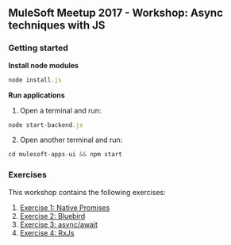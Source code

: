 ## MuleSoft Meetup 2017 - Workshop: Async techniques with JS

### Getting started

**Install node modules**

```js
node install.js
```

**Run applications**

1. Open a terminal and run:

  ```js
  node start-backend.js
  ```

2. Open another terminal and run:

  ```js
  cd mulesoft-apps-ui && npm start
  ```

### Exercises

This workshop contains the following exercises:

1. [Exercise 1: Native Promises](./exercises/ex1-native-promises.md)
1. [Exercise 2: Bluebird](./exercises/ex2-bluebird.md)
1. [Exercise 3: async/await](./exercises/ex3-async-await.md)
1. [Exercise 4: RxJs](./exercises/ex4-rxjs.md)